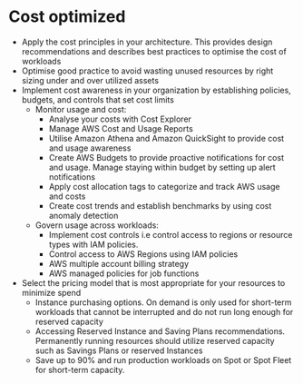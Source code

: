 # Cost optimized

* Apply the cost principles in your architecture. This provides design recommendations and describes best practices to optimise the cost of workloads
* Optimise good practice to avoid wasting unused resources by right sizing under and over utilized assets
* Implement cost awareness in your organization by establishing policies, budgets, and controls that set cost limits
  * Monitor usage and cost:
    * Analyse your costs with Cost Explorer
    * Manage AWS Cost and Usage Reports
    * Utilise Amazon Athena and Amazon QuickSight  to provide cost and usage awareness
    * Create AWS Budgets to provide proactive notifications for cost and usage. Manage staying within budget by setting up alert notifications
    * Apply cost allocation tags to categorize and track  AWS usage and costs
    * Create cost trends and establish benchmarks by using cost anomaly detection
  * Govern usage across workloads:
    * Implement cost controls i.e control access to regions or resource types with IAM policies.
    * Control access to AWS Regions using IAM policies
    * AWS multiple account billing strategy
    * AWS managed policies for job functions
* Select the pricing model that is most appropriate for your resources to minimize spend
  * Instance purchasing options. On demand is only used for short-term workloads that cannot be interrupted and do not run long enough for reserved capacity
  * Accessing Reserved Instance and Saving Plans recommendations. Permanently running resources should utilize reserved capacity such as Savings Plans or reserved Instances
  * Save up to 90% and run production workloads on Spot or Spot Fleet for short-term capacity.